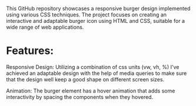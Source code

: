 This GitHub repository showcases a responsive burger design implemented using various CSS techniques. The project focuses on creating an interactive and adaptable burger icon using HTML and CSS, suitable for a wide range of web applications.

# Features:
Responsive Design:
Utilizing a combination of css units (vw, vh, %) I've achieved an adaptable design with the help of media queries to make sure that the design well keep a good shape on different screen sizes. 

Animation:
The burger element has a hover animation that adds some interactivity by spacing the components when they hovered.
